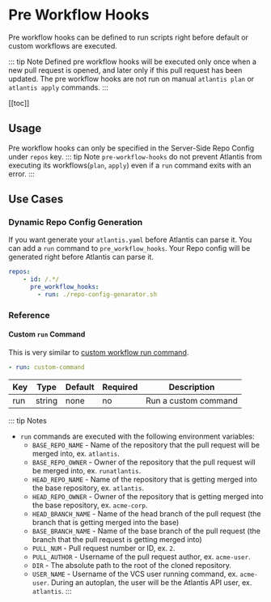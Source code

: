 # Pre Workflow Hooks

Pre workflow hooks can be defined to run scripts right before default or custom
workflows are executed. 

::: tip Note
Defined pre workflow hooks will be executed only once when a new pull 
request is opened, and later only if this pull request has been updated.
The pre workflow hooks are not run on manual `atlantis plan` or
`atlantis apply` commands.
::: 

[[toc]]

## Usage
Pre workflow hooks can only be specified in the Server-Side Repo Config under
`repos` key. 
::: tip Note
`pre-workflow-hooks` do not prevent Atlantis from executing its
workflows(`plan`, `apply`) even if a `run` command exits with an error.
::: 

## Use Cases
### Dynamic Repo Config Generation
If you want generate your `atlantis.yaml` before Atlantis can parse it. You
can add a `run` command to `pre_workflow_hooks`. Your Repo config will be generated
right before Atlantis can parse it.

```yaml
repos:
    - id: /.*/
      pre_workflow_hooks:
        - run: ./repo-config-genarator.sh
```
### Reference
#### Custom `run` Command
This is very similar to [custom workflow run
command](custom-workflows.html#custom-run-command). 
```yaml
- run: custom-command
```
| Key | Type   | Default | Required | Description          |
| --- | ------ | ------- | -------- | -------------------- |
| run | string | none    | no       | Run a custom command |

::: tip Notes
* `run` commands are executed with the following environment variables:
  * `BASE_REPO_NAME` - Name of the repository that the pull request will be merged into, ex. `atlantis`.
  * `BASE_REPO_OWNER` - Owner of the repository that the pull request will be merged into, ex. `runatlantis`.
  * `HEAD_REPO_NAME` - Name of the repository that is getting merged into the base repository, ex. `atlantis`.
  * `HEAD_REPO_OWNER` - Owner of the repository that is getting merged into the base repository, ex. `acme-corp`.
  * `HEAD_BRANCH_NAME` - Name of the head branch of the pull request (the branch that is getting merged into the base)
  * `BASE_BRANCH_NAME` - Name of the base branch of the pull request (the branch that the pull request is getting merged into)
  * `PULL_NUM` - Pull request number or ID, ex. `2`.
  * `PULL_AUTHOR` - Username of the pull request author, ex. `acme-user`.
  * `DIR` - The absolute path to the root of the cloned repository. 
  * `USER_NAME` - Username of the VCS user running command, ex. `acme-user`. During an autoplan, the user will be the Atlantis API user, ex. `atlantis`.
:::

